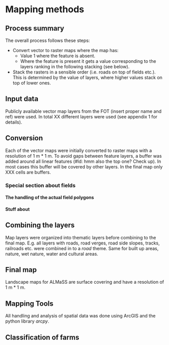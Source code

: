 # Mapping methods

## Process summary
The overall process follows these steps:
+ Convert vector to raster maps where the map has:
    * Value 1 where the feature is absent.
    * Where the feature is present it gets a value corresponding to the layers ranking in the following stacking (see below).
+ Stack the rasters in a sensible order (i.e. roads on top of fields etc.). This is determined by the value of layers, where higher values stack on top of lower ones.  


## Input data
Publicly available vector map layers from the FOT (insert proper name and ref) were used. In total XX different layers were used (see appendix 1 for details).

## Conversion
Each of the vector maps were initially converted to raster maps with a resolution of 1 m * 1 m. To avoid gaps between feature layers, a buffer was added around all linear features (#ld: hmm also the top one? Check up). In most cases this buffer will be covered by other layers. In the final map only XXX cells are buffers. 

### Special section about fields
#### The handling of the actual field polygons

#### Stuff about 

## Combining the layers
Map layers were organized into thematic layers before combining to the final map. E.g. all layers with roads, road verges, road side slopes, tracks, railroads etc. were combined in to a *road* theme. Same for built up areas, nature, wet nature, water and cultural areas. 

## Final map
Landscape maps for ALMaSS are surface covering and have a resolution of 1 m * 1 m. 

## Mapping Tools
All handling and analysis of spatial data was done using ArcGIS and the python library *arcpy*. 

## Classification of farms
